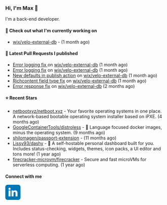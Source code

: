 ### Hi, I'm Max 👋

I'm a back-end developer.

#### 👷 Check out what I'm currently working on

- [wix/velo-external-db](https://github.com/wix/velo-external-db) -  (1 month ago)

#### 🔨 Latest Pull Requests I published

- [Error logging fix  ](https://github.com/wix/velo-external-db/pull/516) on [wix/velo-external-db](https://github.com/wix/velo-external-db) (1 month ago)
- [Error logging fix](https://github.com/wix/velo-external-db/pull/514) on [wix/velo-external-db](https://github.com/wix/velo-external-db) (1 month ago)
- [New defaults in publish action](https://github.com/wix/velo-external-db/pull/502) on [wix/velo-external-db](https://github.com/wix/velo-external-db) (1 month ago)
- [Richcontent field type fix](https://github.com/wix/velo-external-db/pull/498) on [wix/velo-external-db](https://github.com/wix/velo-external-db) (1 month ago)
- [Error response fix](https://github.com/wix/velo-external-db/pull/497) on [wix/velo-external-db](https://github.com/wix/velo-external-db) (2 months ago)

#### ⭐ Recent Stars

- [netbootxyz/netboot.xyz](https://github.com/netbootxyz/netboot.xyz) - Your favorite operating systems in one place.  A network-based bootable operating system installer based on iPXE. (4 months ago)
- [GoogleContainerTools/distroless](https://github.com/GoogleContainerTools/distroless) - 🥑  Language focused docker images, minus the operating system.   (9 months ago)
- [shilomagen/passport-extension](https://github.com/shilomagen/passport-extension) -  (11 months ago)
- [Lissy93/dashy](https://github.com/Lissy93/dashy) - 🚀 A self-hostable personal dashboard built for you. Includes status-checking, widgets, themes, icon packs, a UI editor and tons more! (1 year ago)
- [firecracker-microvm/firecracker](https://github.com/firecracker-microvm/firecracker) - Secure and fast microVMs for serverless computing. (1 year ago)

#### Connect with me

[<img align="left" alt="LinkedIn" width="48px"  src="icons/linkedin.svg" />][linkedin]

[linkedin]: https://www.linkedin.com/in/max-polski/
